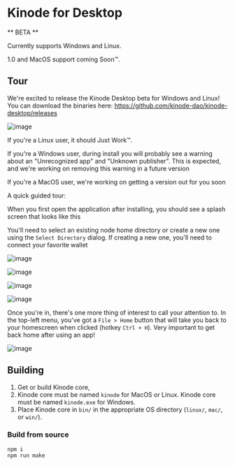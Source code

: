 # Kinode for Desktop

** BETA **

Currently supports Windows and Linux.

1.0 and MacOS support coming Soon™.

## Tour

We're excited to release the Kinode Desktop beta for Windows and Linux! You can download the binaries here: https://github.com/kinode-dao/kinode-desktop/releases

![image](https://github.com/user-attachments/assets/22314b54-61ab-4e65-a1c4-0765ef5f02f5)

If you're a Linux user, it should Just Work™.

If you're a Windows user, during install you will probably see a warning about an "Unrecognized app" and "Unknown publisher". This is expected, and we're working on removing this warning in a future version

If you're a MacOS user, we're working on getting a version out for you soon

A quick guided tour:

When you first open the application after installing, you should see a splash screen that looks like this

You'll need to select an existing node home directory or create a new one using the `Select Directory` dialog. If creating a new one, you'll need to connect your favorite wallet

![image](https://github.com/user-attachments/assets/867e9f1a-be55-4280-9ba5-f2bfe64e4ad5)

![image](https://github.com/user-attachments/assets/e58a140e-1793-49dd-80be-629b60a1f514)

![image](https://github.com/user-attachments/assets/8cb81f23-cbf4-4475-a50d-0c014d9caf39)

![image](https://github.com/user-attachments/assets/feb2a3ef-8173-4a22-bfb7-e39b944fd137)

Once you're in, there's one more thing of interest to call your attention to. In the top-left menu, you've got a `File > Home` button that will take you back to your homescreen when clicked (hotkey `Ctrl + H`). Very important to get back home after using an app!

![image](https://github.com/user-attachments/assets/faa9a8b5-6196-4cb7-9b58-ddc56793b193)

## Building

1. Get or build Kinode core,
2. Kinode core must be named `kinode` for MacOS or Linux.
   Kinode core must be named `kinode.exe` for Windows.
3. Place Kinode core in `bin/` in the appropriate OS directory (`linux/`, `mac/`, or `win/`).

### Build from source

```
npm i
npm run make
```
